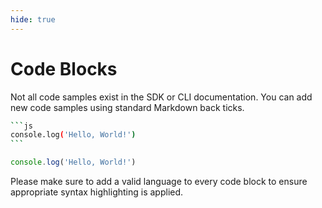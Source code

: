 ```yaml
---
hide: true
--- 
```


# Code Blocks

<!-- does not need translation -->
<!-- markdownlint-disable code-fence-style -->

Not all code samples exist in the SDK or CLI documentation. You can add new code
samples using standard Markdown back ticks.

~~~sh
```js
console.log('Hello, World!')
```
~~~

<H>

```js
console.log('Hello, World!')
```

</H>

<Message>
  Please make sure to add a valid language to every code block to ensure
  appropriate syntax highlighting is applied.
</Message>

<!-- markdownlint-enable code-fence-style -->
